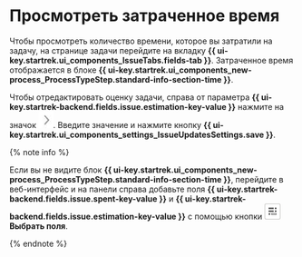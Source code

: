 # Просмотреть затраченное время

Чтобы просмотреть количество времени, которое вы затратили на задачу, на странице задачи перейдите на вкладку **{{ ui-key.startrek.ui_components_IssueTabs.fields-tab }}**. Затраченное время отображается в блоке **{{ ui-key.startrek.ui_components_new-process_ProcessTypeStep.standard-info-section-time }}**.  

Чтобы отредактировать оценку задачи, справа от параметра **{{ ui-key.startrek-backend.fields.issue.estimation-key-value }}** нажмите на значок ![](../../_assets/tracker/mobile-edit-param.png). Введите значение и нажмите кнопку **{{ ui-key.startrek.ui_components_settings_IssueUpdatesSettings.save }}**. 

{% note info %}

Если вы не видите блок **{{ ui-key.startrek.ui_components_new-process_ProcessTypeStep.standard-info-section-time }}**, перейдите в веб-интерфейс и на панели справа добавьте поля **{{ ui-key.startrek-backend.fields.issue.spent-key-value }}** и **{{ ui-key.startrek-backend.fields.issue.estimation-key-value }}** с помощью кнопки ![](../../_assets/tracker/task-params-btn.png) **Выбрать поля**. 

{% endnote %}

